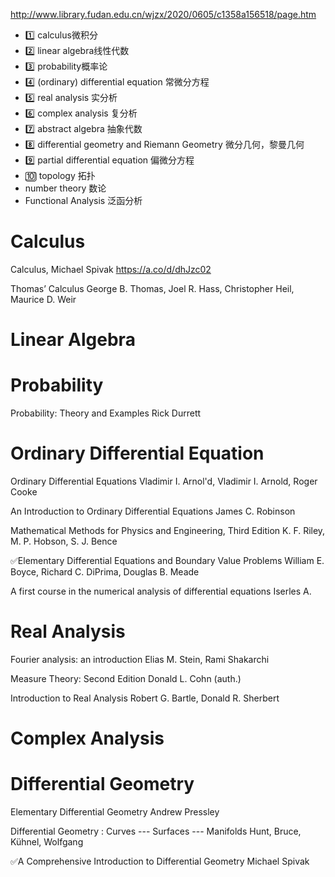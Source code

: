 http://www.library.fudan.edu.cn/wjzx/2020/0605/c1358a156518/page.htm

- 1️⃣ calculus微积分
- 2️⃣ linear algebra线性代数
- 3️⃣ probability概率论
- 4️⃣ (ordinary) differential equation 常微分方程
- 5️⃣ real analysis 实分析
- 6️⃣ complex analysis 复分析
- 7️⃣ abstract algebra 抽象代数
- 8️⃣ differential geometry and Riemann Geometry 微分几何，黎曼几何
- 9️⃣ partial differential equation 偏微分方程
- 🔟 topology 拓扑
- number theory 数论
- Functional Analysis 泛函分析



# Calculus

Calculus, Michael Spivak
https://a.co/d/dhJzc02

Thomas’ Calculus
George B. Thomas, Joel R. Hass, Christopher Heil, Maurice D. Weir


# Linear Algebra
# Probability
Probability: Theory and Examples
Rick Durrett

# Ordinary Differential Equation

Ordinary Differential Equations 
Vladimir I. Arnol'd, Vladimir I. Arnold, Roger Cooke

An Introduction to Ordinary Differential Equations 
James C. Robinson

Mathematical Methods for Physics and Engineering, Third Edition 
K. F. Riley, M. P. Hobson, S. J. Bence

✅Elementary Differential Equations and Boundary Value Problems 
William E. Boyce, Richard C. DiPrima, Douglas B. Meade

A first course in the numerical analysis of differential equations 
Iserles A.



# Real Analysis
 Fourier analysis: an introduction 
 Elias M. Stein, Rami Shakarchi


 Measure Theory: Second Edition 
 Donald L. Cohn (auth.)

 Introduction to Real Analysis 
 Robert G. Bartle, Donald R. Sherbert


# Complex Analysis


# Differential Geometry
 Elementary Differential Geometry 
 Andrew Pressley

Differential Geometry : Curves --- Surfaces --- Manifolds
Hunt, Bruce, Kühnel, Wolfgang

✅A Comprehensive Introduction to Differential Geometry
Michael Spivak